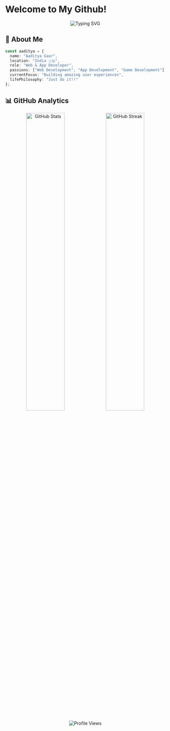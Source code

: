 # Welcome to My Github!

<div align="center">
  <img src="https://readme-typing-svg.herokuapp.com?font=Fira+Code&size=32&duration=2800&pause=2000&color=808080&center=true&vCenter=true&width=900&lines=Hi+%F0%9F%91%8B,+Hello+World+!" alt="Typing SVG" />
</div>


## 🎯 About Me

```typescript
const aaditya = {
  name: "Aaditya Gaur",
  location: "India 🇮🇳",
  role: "Web & App Developer",
  passions: ["Web Development", "App Development", "Game Development"],
  currentFocus: "Building amazing user experiences",
  lifePhilosophy: "Just do it!!"
};
```
## 📊 GitHub Analytics
<div align="center"> <!-- GitHub Stats -->

<img width="49%" src="https://github-readme-stats.vercel.app/api?username=aaditya2110&show_icons=true&hide_border=true&include_all_commits=true&count_private=true&title_color=FFFFFF&text_color=CCCCCC&icon_color=808080&bg_color=000000" alt="GitHub Stats"/>

<!-- GitHub Streak -->

<img width="49%" src="https://github-readme-streak-stats.herokuapp.com?user=aaditya2110&hide_border=true&background=000000&ring=808080&fire=808080&currStreakLabel=FFFFFF&sideNums=CCCCCC&currStreakNum=FFFFFF&sideLabels=808080&dates=666666" alt="GitHub Streak"/>

<!-- Profile Views -->

<img src="https://komarev.com/ghpvc/?username=aaditya2110&label=Profile%20views&color=grey&style=for-the-badge" alt="Profile Views"/>

</div> 
